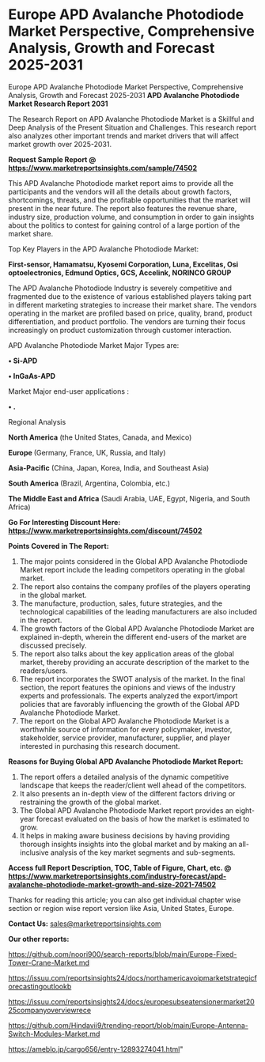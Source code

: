 # Europe APD Avalanche Photodiode Market Perspective, Comprehensive Analysis, Growth and Forecast 2025-2031
Europe APD Avalanche Photodiode Market Perspective, Comprehensive Analysis, Growth and Forecast 2025-2031
<strong>APD Avalanche Photodiode Market Research Report 2031</strong>

The Research Report on APD Avalanche Photodiode Market is a Skillful and Deep Analysis of the Present Situation and Challenges. This research report also analyzes other important trends and market drivers that will affect market growth over 2025-2031.

<strong>Request Sample Report @ <a href=https://www.marketreportsinsights.com/sample/74502>https://www.marketreportsinsights.com/sample/74502</a></strong>

This APD Avalanche Photodiode market report aims to provide all the participants and the vendors will all the details about growth factors, shortcomings, threats, and the profitable opportunities that the market will present in the near future. The report also features the revenue share, industry size, production volume, and consumption in order to gain insights about the politics to contest for gaining control of a large portion of the market share.

Top Key Players in the APD Avalanche Photodiode Market:

<strong>First-sensor, Hamamatsu, Kyosemi Corporation, Luna, Excelitas, Osi optoelectronics, Edmund Optics, GCS, Accelink, NORINCO GROUP</strong>

The APD Avalanche Photodiode Industry is severely competitive and fragmented due to the existence of various established players taking part in different marketing strategies to increase their market share. The vendors operating in the market are profiled based on price, quality, brand, product differentiation, and product portfolio. The vendors are turning their focus increasingly on product customization through customer interaction.

APD Avalanche Photodiode Market Major Types are:

<strong>• Si-APD

• InGaAs-APD</strong>

Market Major end-user applications :

<strong>• .</strong>

Regional Analysis

</u><strong><b>North America</b></strong> (the United States, Canada, and Mexico)

<strong><b>Europe </b></strong>(Germany, France, UK, Russia, and Italy)

<strong><b>Asia-Pacific</b></strong> (China, Japan, Korea, India, and Southeast Asia)

<strong><b>South America</b></strong> (Brazil, Argentina, Colombia, etc.)

<strong><b>The Middle East and Africa</b></strong> (Saudi Arabia, UAE, Egypt, Nigeria, and South Africa)

<strong>Go For Interesting Discount Here: <a href=https://www.marketreportsinsights.com/discount/74502>https://www.marketreportsinsights.com/discount/74502</a></strong>

<strong>Points Covered in The Report:</strong>
<ol>
  <li>The major points considered in the Global APD Avalanche Photodiode Market report include the leading competitors operating in the global market.</li>
  <li>The report also contains the company profiles of the players operating in the global market.</li>
  <li>The manufacture, production, sales, future strategies, and the technological capabilities of the leading manufacturers are also included in the report.</li>
  <li>The growth factors of the Global APD Avalanche Photodiode Market are explained in-depth, wherein the different end-users of the market are discussed precisely.</li>
  <li>The report also talks about the key application areas of the global market, thereby providing an accurate description of the market to the readers/users.</li>
  <li>The report incorporates the SWOT analysis of the market. In the final section, the report features the opinions and views of the industry experts and professionals. The experts analyzed the export/import policies that are favorably influencing the growth of the Global APD Avalanche Photodiode Market.</li>
  <li>The report on the Global APD Avalanche Photodiode Market is a worthwhile source of information for every policymaker, investor, stakeholder, service provider, manufacturer, supplier, and player interested in purchasing this research document.</li>
</ol>
<strong>Reasons for Buying Global APD Avalanche Photodiode Market Report:</strong>

<ol>
  <li>The report offers a detailed analysis of the dynamic competitive landscape that keeps the reader/client well ahead of the competitors.</li>
  <li>It also presents an in-depth view of the different factors driving or restraining the growth of the global market.</li>
  <li>The Global APD Avalanche Photodiode Market report provides an eight-year forecast evaluated on the basis of how the market is estimated to grow.</li>
  <li>It helps in making aware business decisions by having providing thorough insights insights into the global market and by making an all-inclusive analysis of the key market segments and sub-segments.</li>
</ol>
<strong>Access full Report Description, TOC, Table of Figure, Chart, etc. @ <a href=https://www.marketreportsinsights.com/industry-forecast/apd-avalanche-photodiode-market-growth-and-size-2021-74502>https://www.marketreportsinsights.com/industry-forecast/apd-avalanche-photodiode-market-growth-and-size-2021-74502</a></strong>


Thanks for reading this article; you can also get individual chapter wise section or region wise report version like Asia, United States, Europe.

<strong>Contact Us:</strong>
sales@marketreportsinsights.com

<strong>Our other reports:</strong>

<a href=https://github.com/noori900/search-reports/blob/main/Europe-Fixed-Tower-Crane-Market.md>https://github.com/noori900/search-reports/blob/main/Europe-Fixed-Tower-Crane-Market.md</a>

<a href=https://issuu.com/reportsinsights24/docs/northamericavoipmarketstrategicforecastingoutlookb>https://issuu.com/reportsinsights24/docs/northamericavoipmarketstrategicforecastingoutlookb</a>

<a href=https://issuu.com/reportsinsights24/docs/europesubseatensionermarket2025companyoverviewrece>https://issuu.com/reportsinsights24/docs/europesubseatensionermarket2025companyoverviewrece</a>

<a href=https://github.com/Hindavii9/trending-report/blob/main/Europe-Antenna-Switch-Modules-Market.md>https://github.com/Hindavii9/trending-report/blob/main/Europe-Antenna-Switch-Modules-Market.md</a>

<a href=https://ameblo.jp/cargo656/entry-12893274041.html>https://ameblo.jp/cargo656/entry-12893274041.html</a>"
